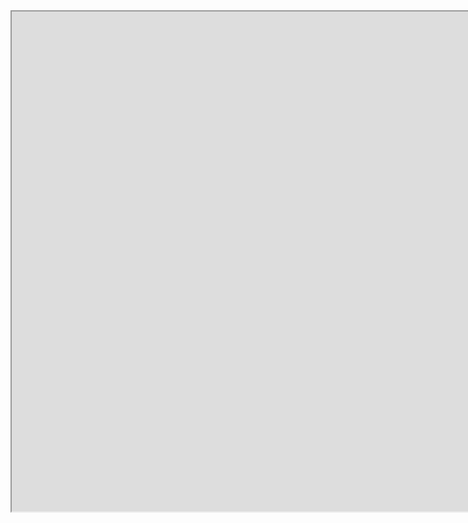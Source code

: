<iframe width=1800 height=800 scrollable="yes" src="https://docs.google.com/spreadsheets/d/e/2PACX-1vQS2WKazypUQOR6aLw5_CZ6JwwEmmfEsNlR52y8yv3F9fEanx4YZEbB-cjpA3DjJbOJiwzBUGDcrc1O/pubhtml?widget=true&amp;headers=false"></iframe>